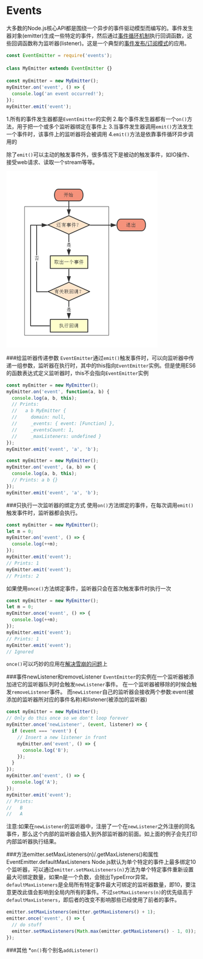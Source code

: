 # Events

大多数的Node.js核心API都是围绕一个异步的事件驱动模型而编写的。事件发生器对象(emitter)生成一些特定的事件，然后通过<a href='#tick'>事件循环机制</a>执行回调函数，这些回调函数称为监听器(listener)。这是一个典型的<a href='./shi-jian-fa-5e03-ding-yue-mo-shi.md?_k=hscwr7'>事件发布/订阅模式</a>的应用。

```javascript
const EventEmitter = require('events');

class MyEmitter extends EventEmitter {}

const myEmitter = new MyEmitter();
myEmitter.on('event', () => {
  console.log('an event occurred!');
});
myEmitter.emit('event');
```
1.所有的事件发生器都是`EventEmitter`的实例
2.每个事件发生器都有一个`on()`方法，用于把一个或多个监听器绑定在事件上
3.当事件发生器调用`emit()`方法发生一个事件时，该事件上的监听器将会被调用
4.`emit()`方法是依靠事件循环异步调用的

除了`emit()`可以主动的触发事件外，很多情况下是被动的触发事件，如IO操作、接受web请求、读取一个stream等等。

<a name='tick'></a>
![](/assets/tick流程图.png)

###给监听器传递参数
`EventEmitter`通过`emit()`触发事件时，可以向监听器中传递一组参数，监听器在执行时，其中的this指向`EventEmitter`实例。但是使用ES6的函数表达式定义监听器时，this不会指向`EventEmitter`实例

```javascript
const myEmitter = new MyEmitter();
myEmitter.on('event', function(a, b) {
  console.log(a, b, this);
  // Prints:
  //   a b MyEmitter {
  //     domain: null,
  //     _events: { event: [Function] },
  //     _eventsCount: 1,
  //     _maxListeners: undefined }
});
myEmitter.emit('event', 'a', 'b');
```
```javascript
const myEmitter = new MyEmitter();
myEmitter.on('event', (a, b) => {
  console.log(a, b, this);
  // Prints: a b {}
});
myEmitter.emit('event', 'a', 'b');
```
###只执行一次监听器的绑定方式
使用`on()`方法绑定的事件，在每次调用`emit()`触发事件时，监听器都会执行。
```javascript
const myEmitter = new MyEmitter();
let m = 0;
myEmitter.on('event', () => {
  console.log(++m);
});
myEmitter.emit('event');
// Prints: 1
myEmitter.emit('event');
// Prints: 2
```
如果使用`once()`方法绑定事件，监听器只会在首次触发事件时执行一次
```javascript
const myEmitter = new MyEmitter();
let m = 0;
myEmitter.once('event', () => {
  console.log(++m);
});
myEmitter.emit('event');
// Prints: 1
myEmitter.emit('event');
// Ignored
```
`once()`可以巧妙的应用在<a href='./li-yong-shi-jian-dui-lie-jie-jue-xue-beng-wen-ti.md?_k=nsvlxp'>解决雪崩的问题</a>上

###事件newListener和removeListener
`EventEmitter`的实例在一个监听器被添加进它的监听器队列时会触发`newListener`事件。
在一个监听器被移除的时候会触发`removeListener`事件。
而`newListener`自己的监听器会接收两个参数:event(被添加的监听器所对应的事件名称)和listener(被添加的监听器)
```javascript
const myEmitter = new MyEmitter();
// Only do this once so we don't loop forever
myEmitter.once('newListener', (event, listener) => {
  if (event === 'event') {
    // Insert a new listener in front
    myEmitter.on('event', () => {
      console.log('B');
    });
  }
});
myEmitter.on('event', () => {
  console.log('A');
});
myEmitter.emit('event');
// Prints:
//   B
//   A
```
注意:如果在`newListener`的监听器中，注册了一个在`newListener`之外注册的同名事件，那么这个内部的监听器会插入到外部监听器的前面。如上面的例子会先打印内部监听器执行结果。

###方法emitter.setMaxListeners(n)/.getMaxListeners()和属性EventEmitter.defaultMaxListeners
Node.js默认为单个特定的事件上最多绑定10个监听器，可以通过`emitter.setMaxListeners(n)`方法为单个特定事件重新设置最大可绑定数量，如果n是一个负数，会抛出TypeError异常。`defaultMaxListeners`是全局所有特定事件最大可绑定的监听器数量，即10，要注意更改此值会影响到全局内所有的事件。不过`setMaxListeners(n)`的优先级高于`defaultMaxListeners`，即后者的改变不影响那些已经使用了前者的事件。
```javascript
emitter.setMaxListeners(emitter.getMaxListeners() + 1);
emitter.once('event', () => {
  // do stuff
  emitter.setMaxListeners(Math.max(emitter.getMaxListeners() - 1, 0));
});
```
###其他
*`on()`有个别名`addListener()`

